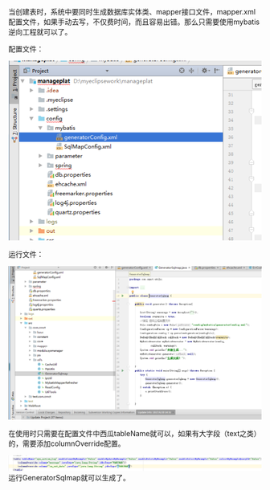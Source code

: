当创建表时，系统中要同时生成数据库实体类、mapper接口文件，mapper.xml配置文件，如果手动去写，不仅费时间，而且容易出错。那么只需要使用mybatis逆向工程就可以了。

配置文件：

![](/assets/generatorc1.png)

运行文件：

![](/assets/GeneratorSqlmap.png)

在使用时只需要在配置文件中西瓜tableName就可以，如果有大字段（text之类）的，需要添加columnOverride配置。

![](/assets/generatortable.png)运行GeneratorSqlmap就可以生成了。

